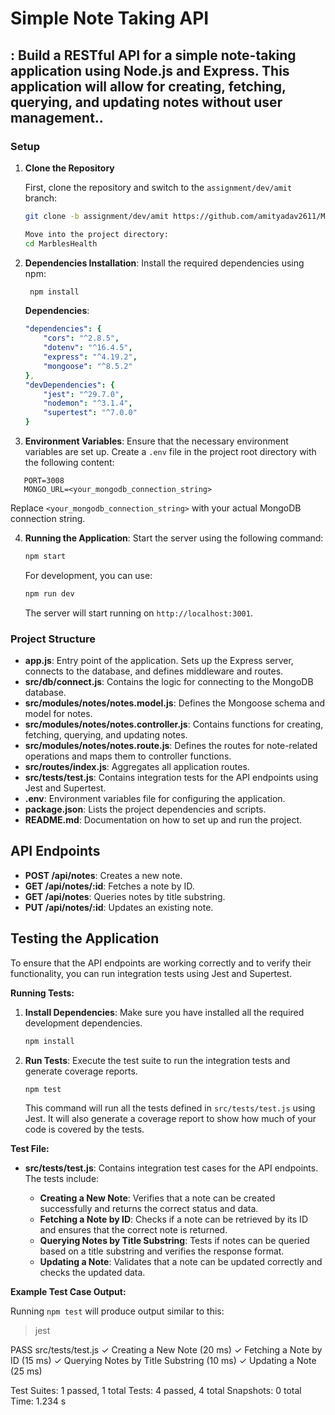 # Simple Note Taking API

## : Build a RESTful API for a simple note-taking application using Node.js and Express. This application will allow for creating, fetching, querying, and updating notes without user management..

### Setup

1. **Clone the Repository**

   First, clone the repository and switch to the `assignment/dev/amit` branch:

   ```bash
   git clone -b assignment/dev/amit https://github.com/amityadav2611/MarblesHealth.git

   Move into the project directory:
   cd MarblesHealth

2. **Dependencies Installation**: Install the required dependencies using npm:

   ```bash
    npm install
   ```

   **Dependencies**:

   ```yaml
   "dependencies": {
       "cors": "^2.8.5",
       "dotenv": "^16.4.5",
       "express": "^4.19.2",
       "mongoose": "^8.5.2"
   },
   "devDependencies": {
       "jest": "^29.7.0",
       "nodemon": "^3.1.4",
       "supertest": "^7.0.0"
   }
   ```

3. **Environment Variables**: Ensure that the necessary environment variables are set up. Create a `.env` file in the project root directory with the following content:

```dotenv
   PORT=3008
   MONGO_URL=<your_mongodb_connection_string>
   ```

   Replace `<your_mongodb_connection_string>` with your actual MongoDB connection string.

4. **Running the Application**: Start the server using the following command:

   ```bash
   npm start
   ```

   For development, you can use:

   ```bash
   npm run dev
   ```

   The server will start running on `http://localhost:3001`.


### Project Structure

- **app.js**: Entry point of the application. Sets up the Express server, connects to the database, and defines middleware and routes.
- **src/db/connect.js**: Contains the logic for connecting to the MongoDB database.
- **src/modules/notes/notes.model.js**: Defines the Mongoose schema and model for notes.
- **src/modules/notes/notes.controller.js**: Contains functions for creating, fetching, querying, and updating notes.
- **src/modules/notes/notes.route.js**: Defines the routes for note-related operations and maps them to controller functions.
- **src/routes/index.js**: Aggregates all application routes.
- **src/tests/test.js**: Contains integration tests for the API endpoints using Jest and Supertest.
- **.env**: Environment variables file for configuring the application.
- **package.json**: Lists the project dependencies and scripts.
- **README.md**: Documentation on how to set up and run the project.


## API Endpoints

- **POST /api/notes**: Creates a new note.
- **GET /api/notes/:id**: Fetches a note by ID.
- **GET /api/notes**: Queries notes by title substring.
- **PUT /api/notes/:id**: Updates an existing note.


## Testing the Application

To ensure that the API endpoints are working correctly and to verify their functionality, you can run integration tests using Jest and Supertest.

**Running Tests:**

1. **Install Dependencies**: Make sure you have installed all the required development dependencies.

   ```bash
   npm install
   ```

2. **Run Tests**: Execute the test suite to run the integration tests and generate coverage reports.

   ```bash
   npm test
   ```

   This command will run all the tests defined in `src/tests/test.js` using Jest. It will also generate a coverage report to show how much of your code is covered by the tests.

**Test File:**

- **src/tests/test.js**: Contains integration test cases for the API endpoints. The tests include:

   - **Creating a New Note**: Verifies that a note can be created successfully and returns the correct status and data.
   - **Fetching a Note by ID**: Checks if a note can be retrieved by its ID and ensures that the correct note is returned.
   - **Querying Notes by Title Substring**: Tests if notes can be queried based on a title substring and verifies the response format.
   - **Updating a Note**: Validates that a note can be updated correctly and checks the updated data.

**Example Test Case Output:**

Running `npm test` will produce output similar to this:
> jest

 PASS  src/tests/test.js
   ✓ Creating a New Note (20 ms)
   ✓ Fetching a Note by ID (15 ms)
   ✓ Querying Notes by Title Substring (10 ms)
   ✓ Updating a Note (25 ms)

Test Suites: 1 passed, 1 total
Tests:       4 passed, 4 total
Snapshots:   0 total
Time:        1.234 s
````
